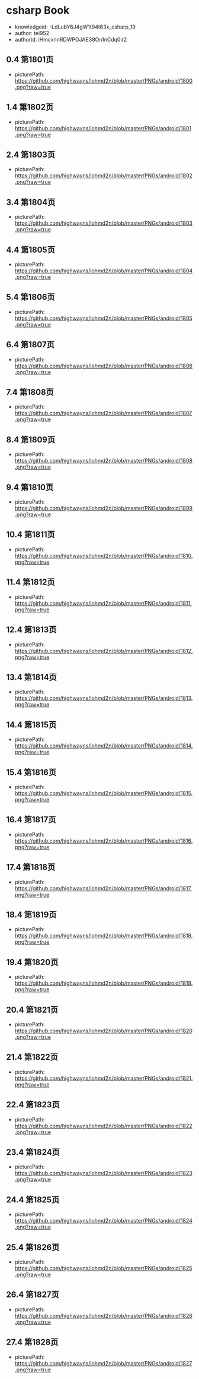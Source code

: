 csharp Book
===
* knowledgeid: -LdLubY6J4gW1t94t63x_csharp_19
* author: tei952
* authorid: iHmcxnnRDWPOJAE38On1nCdq0ir2

## 0.4 第1801页
* picturePath: https://github.com/highwayns/lohmd2n/blob/master/PNGs/android/1800.png?raw=true

## 1.4 第1802页
* picturePath: https://github.com/highwayns/lohmd2n/blob/master/PNGs/android/1801.png?raw=true

## 2.4 第1803页
* picturePath: https://github.com/highwayns/lohmd2n/blob/master/PNGs/android/1802.png?raw=true

## 3.4 第1804页
* picturePath: https://github.com/highwayns/lohmd2n/blob/master/PNGs/android/1803.png?raw=true

## 4.4 第1805页
* picturePath: https://github.com/highwayns/lohmd2n/blob/master/PNGs/android/1804.png?raw=true

## 5.4 第1806页
* picturePath: https://github.com/highwayns/lohmd2n/blob/master/PNGs/android/1805.png?raw=true

## 6.4 第1807页
* picturePath: https://github.com/highwayns/lohmd2n/blob/master/PNGs/android/1806.png?raw=true

## 7.4 第1808页
* picturePath: https://github.com/highwayns/lohmd2n/blob/master/PNGs/android/1807.png?raw=true

## 8.4 第1809页
* picturePath: https://github.com/highwayns/lohmd2n/blob/master/PNGs/android/1808.png?raw=true

## 9.4 第1810页
* picturePath: https://github.com/highwayns/lohmd2n/blob/master/PNGs/android/1809.png?raw=true

## 10.4 第1811页
* picturePath: https://github.com/highwayns/lohmd2n/blob/master/PNGs/android/1810.png?raw=true

## 11.4 第1812页
* picturePath: https://github.com/highwayns/lohmd2n/blob/master/PNGs/android/1811.png?raw=true

## 12.4 第1813页
* picturePath: https://github.com/highwayns/lohmd2n/blob/master/PNGs/android/1812.png?raw=true

## 13.4 第1814页
* picturePath: https://github.com/highwayns/lohmd2n/blob/master/PNGs/android/1813.png?raw=true

## 14.4 第1815页
* picturePath: https://github.com/highwayns/lohmd2n/blob/master/PNGs/android/1814.png?raw=true

## 15.4 第1816页
* picturePath: https://github.com/highwayns/lohmd2n/blob/master/PNGs/android/1815.png?raw=true

## 16.4 第1817页
* picturePath: https://github.com/highwayns/lohmd2n/blob/master/PNGs/android/1816.png?raw=true

## 17.4 第1818页
* picturePath: https://github.com/highwayns/lohmd2n/blob/master/PNGs/android/1817.png?raw=true

## 18.4 第1819页
* picturePath: https://github.com/highwayns/lohmd2n/blob/master/PNGs/android/1818.png?raw=true

## 19.4 第1820页
* picturePath: https://github.com/highwayns/lohmd2n/blob/master/PNGs/android/1819.png?raw=true

## 20.4 第1821页
* picturePath: https://github.com/highwayns/lohmd2n/blob/master/PNGs/android/1820.png?raw=true

## 21.4 第1822页
* picturePath: https://github.com/highwayns/lohmd2n/blob/master/PNGs/android/1821.png?raw=true

## 22.4 第1823页
* picturePath: https://github.com/highwayns/lohmd2n/blob/master/PNGs/android/1822.png?raw=true

## 23.4 第1824页
* picturePath: https://github.com/highwayns/lohmd2n/blob/master/PNGs/android/1823.png?raw=true

## 24.4 第1825页
* picturePath: https://github.com/highwayns/lohmd2n/blob/master/PNGs/android/1824.png?raw=true

## 25.4 第1826页
* picturePath: https://github.com/highwayns/lohmd2n/blob/master/PNGs/android/1825.png?raw=true

## 26.4 第1827页
* picturePath: https://github.com/highwayns/lohmd2n/blob/master/PNGs/android/1826.png?raw=true

## 27.4 第1828页
* picturePath: https://github.com/highwayns/lohmd2n/blob/master/PNGs/android/1827.png?raw=true

